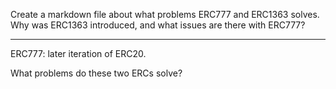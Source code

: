 

Create a markdown file about what problems ERC777 and ERC1363 solves. Why was ERC1363 introduced, and what issues are there with ERC777?


----

ERC777: later iteration of ERC20. 

What problems do these two ERCs solve? 